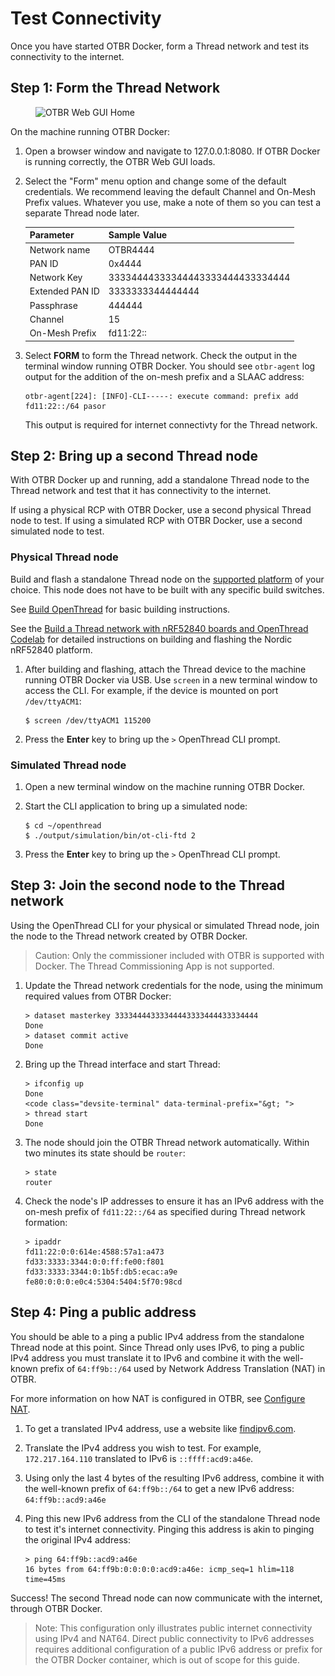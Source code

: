 # Test Connectivity

Once you have started OTBR Docker, form a Thread network and test its
connectivity to the internet.

## Step 1: Form the Thread Network

<figure class="attempt-right">
<img src="../../../guides/images/otbr-gui-home-full.png" srcset="../../../guides/images/otbr-gui-home-full.png 1x, ../../../guides/images/otbr-gui-home-full_2x.png 2x" border="0" alt="OTBR Web GUI Home" />
</figure>

On the machine running OTBR Docker:

1.  Open a browser window and navigate to 127.0.0.1:8080. If OTBR Docker is
    running correctly, the OTBR Web GUI loads.
    
1.  Select the "Form" menu option and change some of the default credentials. We
    recommend leaving the default Channel and On-Mesh Prefix values. Whatever
    you use, make a note of them so you can test a separate Thread node later.

    | Parameter | Sample Value |
    | -- | --- |
    | Network name | OTBR4444
    | PAN ID | 0x4444 |
    | Network Key | 33334444333344443333444433334444 |
    | Extended PAN ID | 3333333344444444 |
    | Passphrase | 444444 |
    | Channel | 15 |
    | On-Mesh Prefix | fd11:22:: |

1.  Select **FORM** to form the Thread network. Check the output in the terminal
    window running OTBR Docker. You should see `otbr-agent` log output for the
    addition of the on-mesh prefix and a SLAAC address:

    ```
    otbr-agent[224]: [INFO]-CLI-----: execute command: prefix add fd11:22::/64 pasor
    ```

    This output is required for internet connectivty for the Thread network.

## Step 2: Bring up a second Thread node

With OTBR Docker up and running, add a standalone Thread node to the Thread
network and test that it has connectivity to the internet.

If using a physical RCP with OTBR Docker, use a second physical Thread node to
test. If using a simulated RCP with OTBR Docker, use a second simulated node to
test.

### Physical Thread node

Build and flash a standalone Thread node on the [supported platform](https://openthread.io/platforms)
of your choice. This node does not have to be built with any specific build
switches.

See [Build OpenThread](../../../../guides/build.md) for basic building instructions.

See the [Build a Thread network with nRF52840 boards and OpenThread
Codelab](https://codelabs.developers.google.com/codelabs/openthread-hardware/#0) for 
detailed instructions on building and flashing the Nordic nRF52840 platform.

1.  After building and flashing, attach the Thread device to the machine running
    OTBR Docker via USB. Use `screen` in a new terminal window to access the
    CLI. For example, if the device is mounted on port `/dev/ttyACM1`:
    ```
    $ screen /dev/ttyACM1 115200
    ```

1.  Press the **Enter** key to bring up the `>` OpenThread CLI prompt.

### Simulated Thread node

1.  Open a new terminal window on the machine running OTBR Docker.

1.  Start the CLI application to bring up a simulated node:
    ```
    $ cd ~/openthread
    $ ./output/simulation/bin/ot-cli-ftd 2
    ```

1.  Press the **Enter** key to bring up the `>` OpenThread CLI prompt.

## Step 3: Join the second node to the Thread network

Using the OpenThread CLI for your physical or simulated Thread node, join the
node to the Thread network created by OTBR Docker.

> Caution: Only the commissioner included with OTBR is supported with Docker. 
The Thread Commissioning App is not supported.

1.  Update the Thread network credentials for the node, using the minimum
    required values from OTBR Docker:
    ```
    > dataset masterkey 33334444333344443333444433334444
    Done
    > dataset commit active
    Done
    ```
    
1. Bring up the Thread interface and start Thread:
    ```
    > ifconfig up
    Done
    <code class="devsite-terminal" data-terminal-prefix="&gt; ">
    > thread start
    Done
    ```

1.  The node should join the OTBR Thread network automatically. Within two
    minutes its state should be `router`:
    ```
    > state
    router
    ```
    
1.  Check the node's IP addresses to ensure it has an IPv6 address with the
    on-mesh prefix of `fd11:22::/64` as specified during Thread network
    formation:
    ```
    > ipaddr
    fd11:22:0:0:614e:4588:57a1:a473
    fd33:3333:3344:0:0:ff:fe00:f801
    fd33:3333:3344:0:1b5f:db5:ecac:a9e
    fe80:0:0:0:e0c4:5304:5404:5f70:98cd
    ```
    
## Step 4: Ping a public address

You should be able to a ping a public IPv4 address from the standalone Thread
node at this point. Since Thread only uses IPv6, to ping a public IPv4 address
you must translate it to IPv6 and combine it with the well-known prefix of
`64:ff9b::/64` used by Network Address Translation (NAT) in OTBR.

For more information on how NAT is configured in OTBR, see [Configure
NAT](../../../..//guides/border-router/access-point.md#configure-nat).

1.  To get a translated IPv4 address, use a website like
    [findipv6.com](https://findipv6.com/ipv4-toipv6/).

1.  Translate the IPv4 address you wish to test. For example, `172.217.164.110`
    translated to IPv6 is `::ffff:acd9:a46e`.

1.  Using only the last 4 bytes of the resulting IPv6 address, combine it with
    the well-known prefix of `64:ff9b::/64` to get a new IPv6 address:
    ```64:ff9b::acd9:a46e```

1.  Ping this new IPv6 address from the CLI of the standalone Thread node to
    test it's internet connectivity. Pinging this address is akin to pinging the
    original IPv4 address:
    ```
    > ping 64:ff9b::acd9:a46e
    16 bytes from 64:ff9b:0:0:0:0:acd9:a46e: icmp_seq=1 hlim=118 time=45ms
    ```

Success! The second Thread node can now communicate with the internet, through
OTBR Docker.

> Note: This configuration only illustrates public internet connectivity using
IPv4 and NAT64. Direct public connectivity to IPv6 addresses requires
additional configuration of a public IPv6 address or prefix for the OTBR Docker
container, which is out of scope for this guide.
